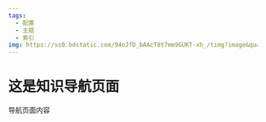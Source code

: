 ```yaml
---
tags: 
  - 配置
  - 主题
  - 索引
img: https://ss0.bdstatic.com/94oJfD_bAAcT8t7mm9GUKT-xh_/timg?image&quality=100&size=b4000_4000&sec=1595349446&di=261dd87aacc552f85cb0bcf69587e615&src=http://p2.cri.cn/M00/5C/A5/CqgNOld5y9KAQ39_AAAAAAAAAAA520.714x476.jpg
---
```

# 这是知识导航页面

导航页面内容